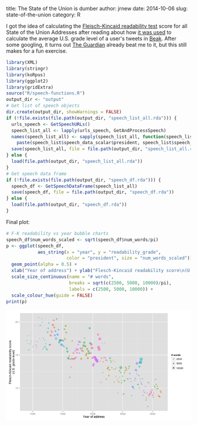 title: The State of the Union is dumber
author: jrnew
date: 2014-10-06
slug: state-of-the-union
category: R

I got the idea of calculating the [Fleisch-Kincaid readability test][fk-readability] score for all State of the Union Addresses after reading about how [it was used][beakblog] to calculate the average U.S. grade level of a user's tweets in [Beak][beak]. After some googling, it turns out [The Guardian][guardian] already beat me to it, but this still makes for a fun exercise.




```r
library(XML)
library(stringr)
library(koRpus)
library(ggplot2)
library(gridExtra)
source("R/speech-functions.R")
output_dir <- "output"
# Get list of speech objects
dir.create(output_dir, showWarnings = FALSE)
if (!file.exists(file.path(output_dir, "speech_list_all.rda"))) {
  urls_speech <- GetSpeechURLs()
  speech_list_all <- lapply(urls_speech, GetAndProcessSpeech)
  names(speech_list_all) <- sapply(speech_list_all, function(speech_list) 
    paste(speech_list$speech_data_scalar$president, speech_list$speech_data_scalar$year))
  save(speech_list_all, file = file.path(output_dir, "speech_list_all.rda"))
} else {
  load(file.path(output_dir, "speech_list_all.rda"))
}
# Get speech data frame
if (!file.exists(file.path(output_dir, "speech_df.rda"))) {
  speech_df <- GetSpeechDataFrame(speech_list_all)
  save(speech_df, file = file.path(output_dir, "speech_df.rda"))
} else {
  load(file.path(output_dir, "speech_df.rda"))
}
```

Final plot:

```r
# F-K readability vs year bubble charts
speech_df$num_words_scaled <- sqrt(speech_df$num_words/pi)
p <- ggplot(speech_df, 
            aes_string(x = "year", y = "readability_grade", 
                       color = "president", size = "num_words_scaled")) +
  geom_point(alpha = 0.5) +
  xlab("Year of address") + ylab("Flesch-Kincaid readability score\n(U.S. grade level)") + 
  scale_size_continuous(name = "# words", 
                        breaks = sqrt(c(2500, 5000, 10000)/pi), 
                        labels = c(2500, 5000, 10000)) + 
  scale_colour_hue(guide = FALSE)
print(p)
```

![plot of chunk plot](figure/plot.png) 

[beakblog]: https://medium.com/@johnnylin/going-from-nothing-to-product-hunt-in-4-hours-89cfb67977b3 "Johnny Lin"
[beak]: http://www.beakscore.com/ "Beak"
[fk-readability]: http://en.wikipedia.org/wiki/Flesch%E2%80%93Kincaid_readability_tests "Fleisch-Kincaid readability test"
[guardian]: http://www.theguardian.com/world/interactive/2013/feb/12/state-of-the-union-reading-level "The Guardian"
